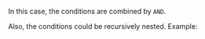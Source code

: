 

In this case, the conditions are combined by `AND`.

Also, the conditions could be recursively nested. Example:

